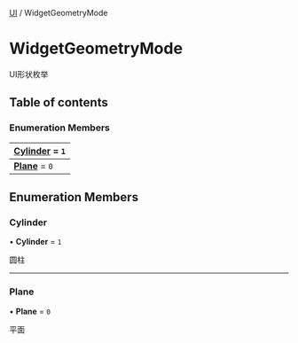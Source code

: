 [UI](../groups/Core.UI.md) / WidgetGeometryMode

# WidgetGeometryMode <Badge type="tip" text="Enumeration" /> <Score text="WidgetGeometryMode" />

<p class="content-big"> UI形状枚举 </p>

## Table of contents

### Enumeration Members <Score text="Enumeration" /> 
| **[Cylinder](mw.WidgetGeometryMode.md#cylinder)** = ``1``  |
| :----- |
| **[Plane](mw.WidgetGeometryMode.md#plane)** = ``0`` |

## Enumeration Members

### Cylinder <Score text="Cylinder" /> 

• **Cylinder** = ``1``

圆柱

___

### Plane <Score text="Plane" /> 

• **Plane** = ``0``

平面
